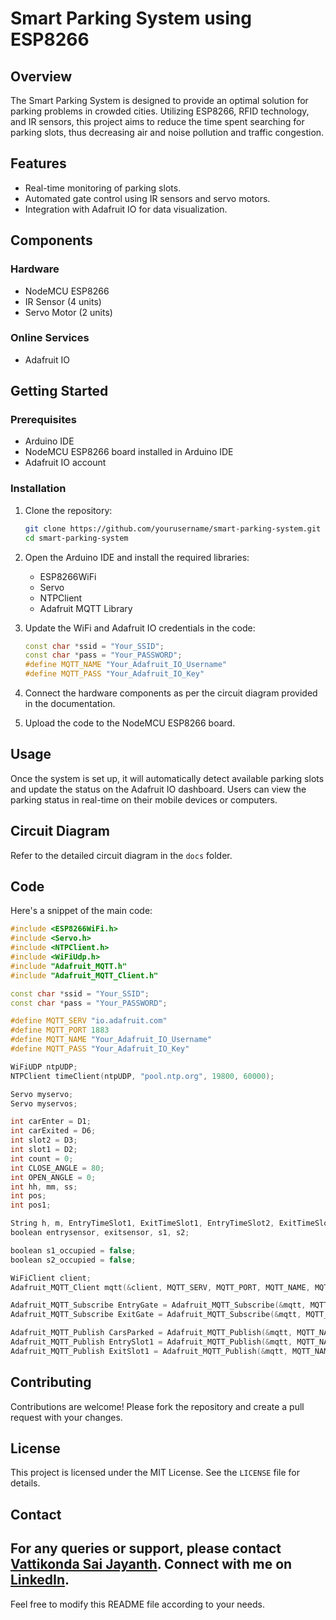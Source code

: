 # Smart Parking System using ESP8266

## Overview

The Smart Parking System is designed to provide an optimal solution for parking problems in crowded cities. Utilizing ESP8266, RFID technology, and IR sensors, this project aims to reduce the time spent searching for parking slots, thus decreasing air and noise pollution and traffic congestion.

## Features

- Real-time monitoring of parking slots.
- Automated gate control using IR sensors and servo motors.
- Integration with Adafruit IO for data visualization.

## Components

### Hardware
- NodeMCU ESP8266
- IR Sensor (4 units)
- Servo Motor (2 units)

### Online Services
- Adafruit IO

## Getting Started

### Prerequisites
- Arduino IDE
- NodeMCU ESP8266 board installed in Arduino IDE
- Adafruit IO account

### Installation

1. Clone the repository:
   ```bash
   git clone https://github.com/yourusername/smart-parking-system.git
   cd smart-parking-system
   ```

2. Open the Arduino IDE and install the required libraries:
   - ESP8266WiFi
   - Servo
   - NTPClient
   - Adafruit MQTT Library

3. Update the WiFi and Adafruit IO credentials in the code:
   ```cpp
   const char *ssid = "Your_SSID";
   const char *pass = "Your_PASSWORD";
   #define MQTT_NAME "Your_Adafruit_IO_Username"
   #define MQTT_PASS "Your_Adafruit_IO_Key"
   ```

4. Connect the hardware components as per the circuit diagram provided in the documentation.

5. Upload the code to the NodeMCU ESP8266 board.

## Usage

Once the system is set up, it will automatically detect available parking slots and update the status on the Adafruit IO dashboard. Users can view the parking status in real-time on their mobile devices or computers.

## Circuit Diagram

Refer to the detailed circuit diagram in the `docs` folder.

## Code

Here's a snippet of the main code:
```cpp
#include <ESP8266WiFi.h>
#include <Servo.h>
#include <NTPClient.h>
#include <WiFiUdp.h>
#include "Adafruit_MQTT.h"
#include "Adafruit_MQTT_Client.h"

const char *ssid = "Your_SSID";
const char *pass = "Your_PASSWORD";

#define MQTT_SERV "io.adafruit.com"
#define MQTT_PORT 1883
#define MQTT_NAME "Your_Adafruit_IO_Username"
#define MQTT_PASS "Your_Adafruit_IO_Key"

WiFiUDP ntpUDP;
NTPClient timeClient(ntpUDP, "pool.ntp.org", 19800, 60000);

Servo myservo;
Servo myservos;

int carEnter = D1;
int carExited = D6;
int slot2 = D3;
int slot1 = D2;
int count = 0;
int CLOSE_ANGLE = 80;
int OPEN_ANGLE = 0;
int hh, mm, ss;
int pos;
int pos1;

String h, m, EntryTimeSlot1, ExitTimeSlot1, EntryTimeSlot2, ExitTimeSlot2;
boolean entrysensor, exitsensor, s1, s2;

boolean s1_occupied = false;
boolean s2_occupied = false;

WiFiClient client;
Adafruit_MQTT_Client mqtt(&client, MQTT_SERV, MQTT_PORT, MQTT_NAME, MQTT_PASS);

Adafruit_MQTT_Subscribe EntryGate = Adafruit_MQTT_Subscribe(&mqtt, MQTT_NAME "/f/EntryGate");
Adafruit_MQTT_Subscribe ExitGate = Adafruit_MQTT_Subscribe(&mqtt, MQTT_NAME "/f/ExitGate");

Adafruit_MQTT_Publish CarsParked = Adafruit_MQTT_Publish(&mqtt, MQTT_NAME "/f/CarsParked");
Adafruit_MQTT_Publish EntrySlot1 = Adafruit_MQTT_Publish(&mqtt, MQTT_NAME "/f/EntrySlot1");
Adafruit_MQTT_Publish ExitSlot1 = Adafruit_MQTT_Publish(&mqtt, MQTT_NAME "/f/ExitSlot1");
```

## Contributing

Contributions are welcome! Please fork the repository and create a pull request with your changes.

## License

This project is licensed under the MIT License. See the `LICENSE` file for details.

## Contact

For any queries or support, please contact [Vattikonda Sai Jayanth](mailto:vattikondasaijayanthl@gmail.com).
Connect with me on [LinkedIn](www.linkedin.com/in/sai-jayanth-vattikonda-2499b3228).
---

Feel free to modify this README file according to your needs.
